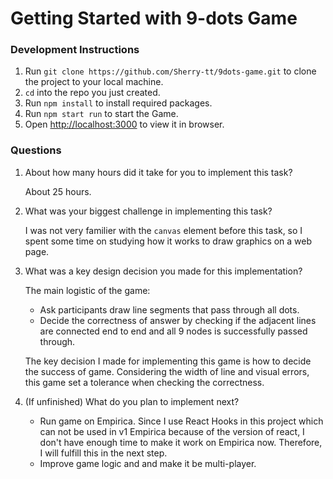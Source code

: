 # Getting Started with 9-dots Game




### Development Instructions
1. Run `git clone https://github.com/Sherry-tt/9dots-game.git` to clone the project to your local machine.
2. `cd` into the repo you just created.
3. Run `npm install` to install required packages.
4. Run `npm start run` to start the Game.
5. Open [http://localhost:3000](http://localhost:3000) to view it in browser.

### Questions
1. About how many hours did it take for you to implement this task?

    About 25 hours.

2. What was your biggest challenge in implementing this task?

   I was not very familier with the `canvas` element before this task, so I spent some time on studying how it works to draw graphics on a web page.
   
3. What was a key design decision you made for this implementation?

   The main logistic of the game:
   - Ask participants draw line segments that pass through all dots.
   - Decide the correctness of answer by checking if the adjacent lines are connected end to end and all 9 nodes is successfully passed through.

   The key decision I made for implementing this game is how to decide the success of game. Considering the width of line and visual errors, this game set a tolerance when checking the correctness.
   
4. (If unfinished) What do you plan to implement next?
  
   - Run game on Empirica. Since I use React Hooks in this project which can not be used in v1 Empirica because of the version of react, I don't have enough time to make it work on Empirica now. Therefore, I will fulfill this in the next step.
   - Improve game logic and and make it be multi-player.
  

